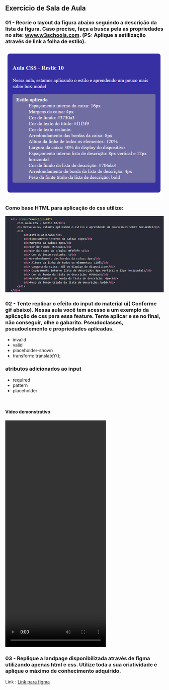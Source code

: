 ## Exercício de Sala de Aula
### 01 - Recrie o layout da figura abaixo seguindo a descrição da lista da figura. Caso precise, faça a busca pela as propriedades no site: www.w3schools.com. (PS: Aplique a estilização através de link a folha de estilo).
![imagem base para exercício 01](./image/exercicio%20css.png)
### Como base HTML para aplicação do css utilize:
![imagem base para exercício 01](./image/exercicio%2001%20css.png)

### 02 - Tente replicar o efeito do input do material ui( Conforme gif abaixo). Nessa aula você tem acesso a um exemplo da aplicação de css para essa feature. Tente aplicar e se no final, não conseguir, olhe o gabarito. Pseudoclasses, pseudoelemento e propriedades aplicadas. 
- invalid
- valid
- placeholder-shown 
- transform: translateY();
### atributos adicionados ao input
- required
- pattern
- placeholder
<br/>

####  Video demonstrativo
<video width="320" height="720" controls>
  <source src="./video/exemplo.mp4" type="video/mp4">
  Seu navegador não suporta a tag de vídeo.
</video>
<br/>

### 03 - Replique a landpage disponibilizada através de figma utilizando apenas html e css. Utilize toda a sua criatividade e aplique o máximo de conhecimento adquirido.
Link : [Link para figma](https://www.figma.com/file/ljBmhhhS5rGPVQFoSa4nB1/Landing-Page-Template-(Community)?type=design&node-id=0%3A1&mode=design&t=QOi5ugDQrHfrFxdi-1)
